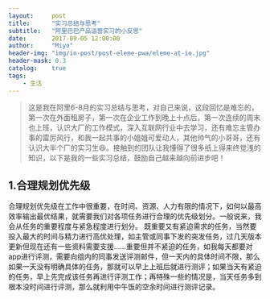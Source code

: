 ```yaml
---
layout:     post
title:      "实习总结与思考"
subtitle:   "阿里巴巴产品运营实习的小反思"
date:       2017-09-05 12:00:00
author:     "Miyo"
header-img: "img/in-post/post-eleme-pwa/eleme-at-io.jpg"
header-mask: 0.3
catalog:    true
tags:
    - 生活
---
```


> 这是我在阿里6-8月的实习总结与思考，对自己来说，这段回忆是难忘的，第一次在外面租房子，第一次在企业工作到晚上十点后，第一次连续的周末也上班，认识大厂的工作模式，深入互联网行业中去学习，还有难忘主管办事的雷厉风行，和我一起共事的小姐姐可爱动人，其他帅气的小哥哥，还有认识大半个厂的实习生😆。接触到的团队让我懂得了很多纸上得来终觉浅的知识，以下是我的一些实习总结，鼓励自己越来越向前进步吧！

## 1.合理规划优先级
合理规划优先级在工作中很重要，在时间、资源、人力有限的情况下，如何以最高效率输出最优结果，就需要我们对各项任务进行合理的优先级划分。一般说来，我会从任务的重要程度与紧急程度进行划分。
既重要又有紧迫需求的任务，当然要投入最大的时间与精力进行高优处理，如主管或同事下发的突发任务，过几天版本更新但现在还有一些资料需要支援……重要但并不紧迫的任务，如我每天都要对app进行评测，需要向组内的同事发送评测邮件，但一天内的具体时间不限，那么如果一天没有明确具体的任务，那就可以早上上班后就进行测评；如果当天有紧迫的任务，早上先完成该任务再进行评测工作；再特殊一些的情况是，当天任务多到根本没时间进行评测，那么就利用中午饭的空余时间进行测评记录。
